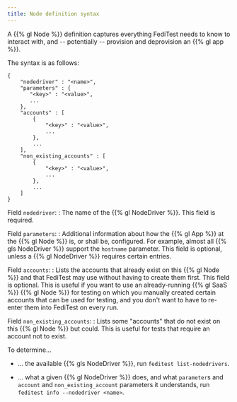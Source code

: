 ```yaml
---
title: Node definition syntax
---
```


A {{% gl Node %}} definition captures everything FediTest needs to know to interact
with, and -- potentially -- provision and deprovision an {{% gl app %}}.

The syntax is as follows:

```
{
    "nodedriver" : "<name>",
    "parameters" : {
       "<key>" : "<value>",
       ...
    },
    "accounts" : [
        {
            "<key>" : "<value>",
            ...
        },
        ...
    ],
    "non_existing_accounts" : [
        {
            "<key>" : "<value>",
            ...
        },
        ...
    ]
}
```

Field `nodedriver`:
: The name of the {{% gl NodeDriver %}}. This field is required.

Field `parameters`:
: Additional information about how the {{% gl App %}} at the {{% gl Node %}} is, or shall be,
  configured. For example, almost all {{% gls NodeDriver %}} support the `hostname`
  parameter. This field is optional, unless a {{% gl NodeDriver %}} requires certain
  entries.

Field `accounts`:
: Lists the accounts that already exist on this {{% gl Node %}} and that FediTest may
  use without having to create them first. This field is optional. This is useful if
  you want to use an already-running {{% gl SaaS %}} {{% gl Node %}} for testing on which
  you manually created certain accounts that can be used for testing, and you don't want
  to have to re-enter them into FediTest on every run.

Field `non_existing_accounts`:
: Lists some "accounts" that do not exist on this {{% gl Node %}} but could. This is useful
  for tests that require an account not to exist.

To determine...

* ... the available {{% gls NodeDriver %}}, run `feditest list-nodedrivers`.

* ... what a given {{% gl NodeDriver %}} does, and what `parameter`s and `account`
and `non_existing_account` parameters it understands, run `feditest info --nodedriver <name>`.
